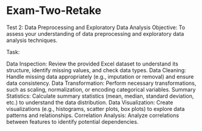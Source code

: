 # Exam-Two-Retake
Test 2: Data Preprocessing and Exploratory Data Analysis
Objective:
To assess your understanding of data preprocessing and exploratory data analysis techniques.

Task:

Data Inspection: Review the provided Excel dataset to understand its structure, identify missing values, and check data types.
Data Cleaning: Handle missing data appropriately (e.g., imputation or removal) and ensure data consistency.
Data Transformation: Perform necessary transformations, such as scaling, normalization, or encoding categorical variables.
Summary Statistics: Calculate summary statistics (mean, median, standard deviation, etc.) to understand the data distribution.
Data Visualization: Create visualizations (e.g., histograms, scatter plots, box plots) to explore data patterns and relationships.
Correlation Analysis: Analyze correlations between features to identify potential dependencies.
